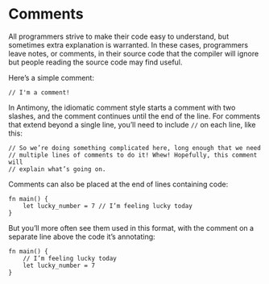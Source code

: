# Comments

All programmers strive to make their code easy to understand, but sometimes extra explanation is warranted. In these cases, programmers leave notes, or comments, in their source code that the compiler will ignore but people reading the source code may find useful.

Here’s a simple comment:

```
// I'm a comment!
```

In Antimony, the idiomatic comment style starts a comment with two slashes, and the comment continues until the end of the line. For comments that extend beyond a single line, you’ll need to include `//` on each line, like this:

```
// So we’re doing something complicated here, long enough that we need
// multiple lines of comments to do it! Whew! Hopefully, this comment will
// explain what’s going on.
```

Comments can also be placed at the end of lines containing code:

```
fn main() {
    let lucky_number = 7 // I’m feeling lucky today
}
```

But you’ll more often see them used in this format, with the comment on a separate line above the code it’s annotating:

```
fn main() {
    // I’m feeling lucky today
    let lucky_number = 7
}
```
